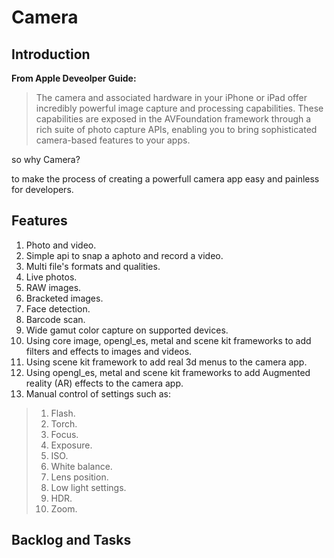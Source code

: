 # Camera

## Introduction

**From Apple Deveolper Guide:**

> The camera and associated hardware in your iPhone or iPad offer incredibly powerful image capture and processing capabilities. These capabilities are exposed in the AVFoundation framework through a rich suite of photo capture APIs, enabling you to bring sophisticated camera-based features to your apps.

so why Camera? 

to make the process of creating a powerfull camera app easy and painless for developers. 

## Features

1. Photo and video.
2. Simple api to snap a aphoto and record a video.
3. Multi file's formats and qualities.
4. Live photos.
5. RAW images.
6. Bracketed images.
7. Face detection.
8. Barcode scan.
9. Wide gamut color capture on supported devices. 
10. Using core image, opengl_es, metal and scene kit frameworks to add filters and effects to images and videos.
11. Using scene kit framework to add real 3d menus to the camera app.
12. Using opengl_es, metal and scene kit frameworks to add Augmented reality (AR) effects to the camera app. 
13. Manual control of settings such as:
  > 1. Flash.
  > 2. Torch.
  > 3. Focus.
  > 4. Exposure.
  > 5. ISO.
  > 6. White balance.
  > 7. Lens position.
  > 8. Low light settings.
  > 9. HDR.
  > 10. Zoom.
 
## Backlog and Tasks



